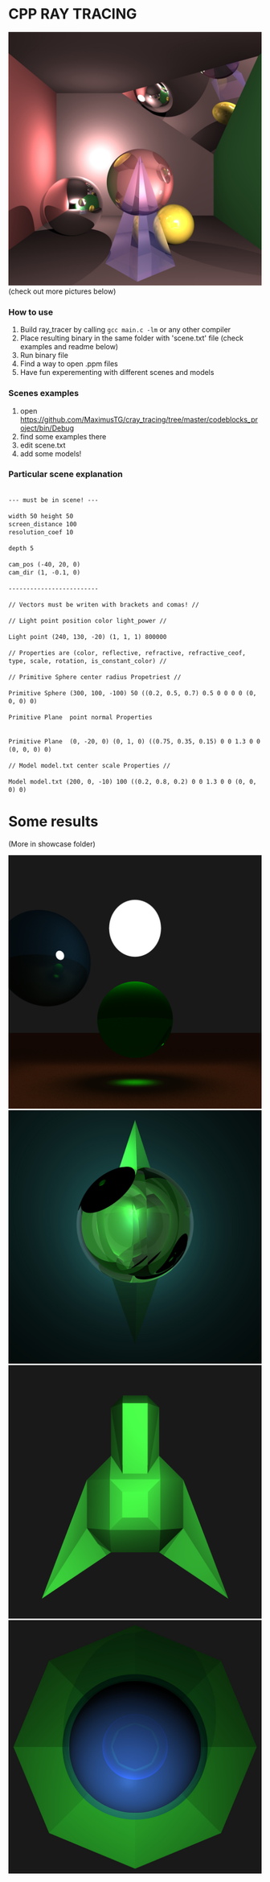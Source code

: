 # CPP RAY TRACING
![top](https://github.com/KingCakeTheFruity/cray_tracing/blob/master/showcase/showcase.jpg)
(check out more pictures below)

### How to use
1. Build ray_tracer by calling ```gcc main.c -lm``` or any other compiler
2. Place resulting binary in the same folder with 'scene.txt' file (check examples and readme below)
3. Run binary file
4. Find a way to open .ppm files
5. Have fun experementing with different scenes and models

### Scenes examples
1. open https://github.com/MaximusTG/cray_tracing/tree/master/codeblocks_project/bin/Debug
2. find some examples there
3. edit scene.txt
4. add some models!

### Particular scene explanation
```

--- must be in scene! ---

width 50 height 50
screen_distance 100
resolution_coef 10

depth 5

cam_pos (-40, 20, 0)
cam_dir (1, -0.1, 0)

-------------------------

// Vectors must be writen with brackets and comas! //

// Light point position color light_power //

Light point (240, 130, -20) (1, 1, 1) 800000

// Properties are (color, reflective, refractive, refractive_ceof, type, scale, rotation, is_constant_color) //

// Primitive Sphere center radius Propetriest //

Primitive Sphere (300, 100, -100) 50 ((0.2, 0.5, 0.7) 0.5 0 0 0 0 (0, 0, 0) 0)

Primitive Plane  point normal Properties


Primitive Plane  (0, -20, 0) (0, 1, 0) ((0.75, 0.35, 0.15) 0 0 1.3 0 0 (0, 0, 0) 0)

// Model model.txt center scale Properties //

Model model.txt (200, 0, -10) 100 ((0.2, 0.8, 0.2) 0 0 1.3 0 0 (0, 0, 0) 0)
```
# Some results
(More in showcase folder)

![lens](https://github.com/KingCakeTheFruity/cray_tracing/blob/master/showcase/green_lens.png)
![cry1](https://github.com/KingCakeTheFruity/cray_tracing/blob/master/showcase/crystal_1.jpg)
![ship](https://github.com/KingCakeTheFruity/cray_tracing/blob/master/showcase/ship.png)
![ufo](https://github.com/KingCakeTheFruity/cray_tracing/blob/master/showcase/ufo.jpg)

